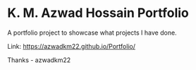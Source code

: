 # K. M. Azwad Hossain Portfolio

A portfolio project to showcase what projects I have done. 

Link: https://azwadkm22.github.io/Portfolio/

Thanks - azwadkm22